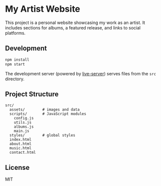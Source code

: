 # My Artist Website

This project is a personal website showcasing my work as an artist. It includes sections for albums, a featured release, and links to social platforms.

## Development

```bash
npm install
npm start
```

The development server (powered by [live-server](https://www.npmjs.com/package/live-server)) serves files from the `src` directory.

## Project Structure

```
src/
  assets/        # images and data
  scripts/       # JavaScript modules
    config.js
    utils.js
    albums.js
    main.js
  styles/        # global styles
  index.html
  about.html
  music.html
  contact.html
```

## License

MIT


